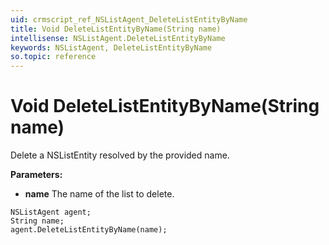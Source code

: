 ```yaml
---
uid: crmscript_ref_NSListAgent_DeleteListEntityByName
title: Void DeleteListEntityByName(String name)
intellisense: NSListAgent.DeleteListEntityByName
keywords: NSListAgent, DeleteListEntityByName
so.topic: reference
---
```


# Void DeleteListEntityByName(String name)

Delete a NSListEntity resolved by the provided name.

**Parameters:**
 - **name** The name of the list to delete.

```crmscript
NSListAgent agent;
String name;
agent.DeleteListEntityByName(name);
```

